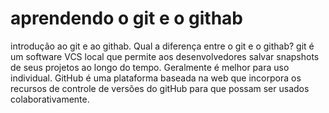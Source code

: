 # aprendendo o git e o githab
introdução ao git e ao githab.
Qual a diferença entre o git e o githab?
git é um software VCS local que permite aos desenvolvedores salvar snapshots de seus projetos ao longo do tempo. Geralmente é melhor para uso individual. GitHub é uma plataforma baseada na web que incorpora os recursos de controle de versões do gitHub para que possam ser usados colaborativamente.
